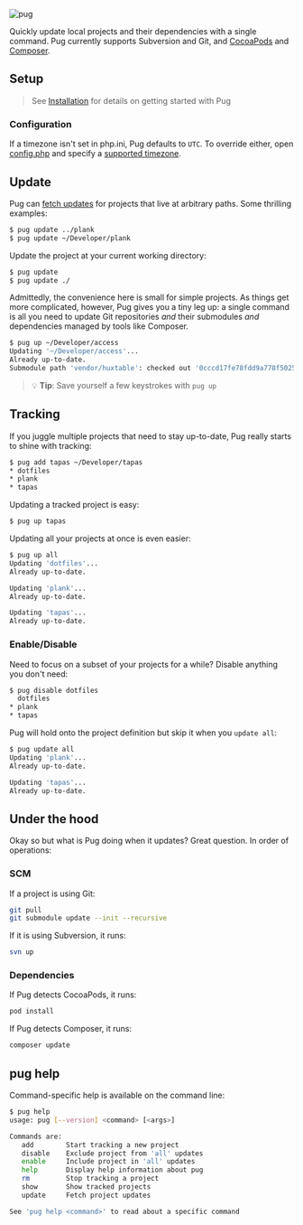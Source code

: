 ![pug](http://pug.sh.s3.amazonaws.com/pug.png)

Quickly update local projects and their dependencies with a single command. Pug currently supports Subversion and Git, and [CocoaPods](https://cocoapods.org/) and [Composer](https://getcomposer.org).


## Setup

> See [Installation](INSTALL.md) for details on getting started with Pug

### Configuration

If a timezone isn't set in php.ini, Pug defaults to `UTC`. To override either, open [config.php](https://github.com/ashur/pug/blob/master/config.php.dist) and specify a [supported timezone](http://php.net/manual/en/timezones.php).

## Update

Pug can [fetch updates](#underthehood) for projects that live at arbitrary paths. Some thrilling examples:

```bash
$ pug update ../plank
$ pug update ~/Developer/plank
```

Update the project at your current working directory:

```bash
$ pug update
$ pug update ./
```

Admittedly, the convenience here is small for simple projects. As things get more complicated, however, Pug gives you a tiny leg up: a single command is all you need to update Git repositories _and_ their submodules _and_ dependencies managed by tools like Composer.

```bash
$ pug up ~/Developer/access
Updating '~/Developer/access'...
Already up-to-date.
Submodule path 'vendor/huxtable': checked out '0cccd17fe78fdd9a778f5025b244eafc68553764'
```

> 💡 **Tip**: Save yourself a few keystrokes with `pug up`

## Tracking

If you juggle multiple projects that need to stay up-to-date, Pug really starts to shine with tracking:

```bash
$ pug add tapas ~/Developer/tapas
* dotfiles
* plank
* tapas
```

Updating a tracked project is easy:

```bash
$ pug up tapas
```

Updating all your projects at once is even easier:

```bash
$ pug up all
Updating 'dotfiles'...
Already up-to-date.

Updating 'plank'...
Already up-to-date.

Updating 'tapas'...
Already up-to-date.
```

### Enable/Disable
Need to focus on a subset of your projects for a while? Disable anything you don't need:

```bash
$ pug disable dotfiles
  dotfiles
* plank
* tapas
```

Pug will hold onto the project definition but skip it when you `update all`:

```bash
$ pug update all
Updating 'plank'...
Already up-to-date.

Updating 'tapas'...
Already up-to-date.
```



## Under the hood

Okay so but what is Pug doing when it updates? Great question. In order of operations:

### SCM

If a project is using Git:

```bash
git pull
git submodule update --init --recursive
```

If it is using Subversion, it runs:

```bash
svn up
```

### Dependencies

If Pug detects CocoaPods, it runs:

```bash
pod install
```

If Pug detects Composer, it runs:

```bash
composer update
```


## pug help

Command-specific help is available on the command line:

```bash
$ pug help
usage: pug [--version] <command> [<args>]

Commands are:
   add        Start tracking a new project
   disable    Exclude project from 'all' updates
   enable     Include project in 'all' updates
   help       Display help information about pug
   rm         Stop tracking a project
   show       Show tracked projects
   update     Fetch project updates

See 'pug help <command>' to read about a specific command
```
